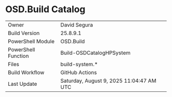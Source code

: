 ﻿# OSD.Build Catalog

| | |
|-|-|
| Owner | David Segura |
| Build Version | 25.8.9.1 |
| PowerShell Module | OSD.Build |
| PowerShell Function | Build-OSDCatalogHPSystem |
| Files | build-system.* |
| Build Workflow | GitHub Actions |
| Last Update | Saturday, August 9, 2025 11:04:47 AM UTC |

